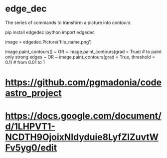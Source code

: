 # edge_dec

The series of commands to transform a picture into contours:

pip install edgedec
ipython
import edgedec

image = edgedec.Picture('file_name.png')

image.paint_contours()
~ OR ~
image.paint_contours(grad = True) # to paint only strong edges
~ OR ~
image.paint_contours(grad = True, threshold = 0.1) # from 0.01 to 1


# https://github.com/pgmadonia/codeastro_project
# https://docs.google.com/document/d/1LHPVT1-NCDTH9OjoixNIdyduie8LyfZIZuvtWFv5yg0/edit

